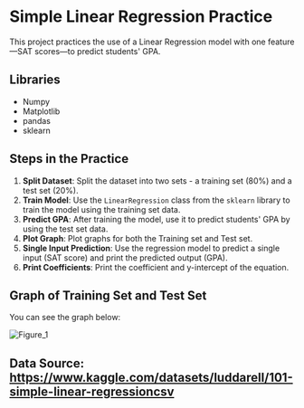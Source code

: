 # Simple Linear Regression Practice

This project practices the use of a Linear Regression model with one feature—SAT scores—to predict students' GPA.

## Libraries

- Numpy
- Matplotlib
- pandas
- sklearn

## Steps in the Practice

1. **Split Dataset**: Split the dataset into two sets - a training set (80%) and a test set (20%).
2. **Train Model**: Use the `LinearRegression` class from the `sklearn` library to train the model using the training set data.
3. **Predict GPA**: After training the model, use it to predict students' GPA by using the test set data.
4. **Plot Graph**: Plot graphs for both the Training set and Test set.
5. **Single Input Prediction**: Use the regression model to predict a single input (SAT score) and print the predicted output (GPA).
6. **Print Coefficients**: Print the coefficient and y-intercept of the equation.



## Graph of Training Set and Test Set

You can see the graph below:

![Figure_1](https://github.com/SukprasarnRatt/SimpleLinearRegression/assets/74826344/3a593f41-1caa-4a6a-9b72-fd1aaefa404d)


## Data Source: https://www.kaggle.com/datasets/luddarell/101-simple-linear-regressioncsv




